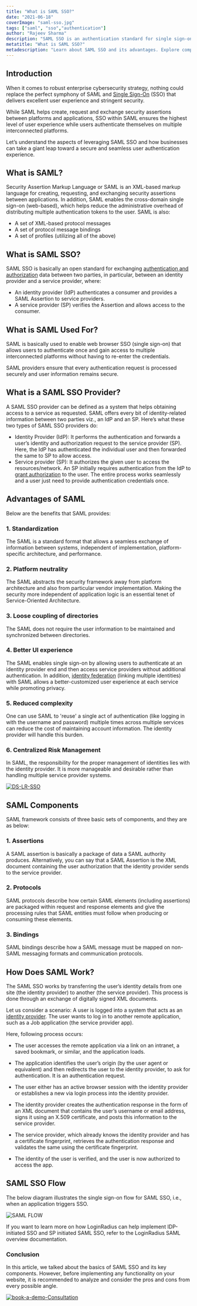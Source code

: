 ```yaml
---
title: "What is SAML SSO?"
date: "2021-06-18"
coverImage: "saml-sso.jpg"
tags: ["saml", "sso","authentication"]
author: "Rajeev Sharma"
description: "SAML SSO is an authentication standard for single sign-on (SSO) based on XML. Learn more about how it works, advantages and its components."
metatitle: "What is SAML SSO?"
metadescription: "Learn about SAML SSO and its advantages. Explore components of SAML SSO and how it works to enhance user authentication and access management. Check out to know more."
---
```


## Introduction

When it comes to robust enterprise cybersecurity strategy, nothing could replace the perfect symphony of SAML and [Single Sign-On](https://www.loginradius.com/single-sign-on/) (SSO) that delivers excellent user experience and stringent security. 

While SAML helps create, request and exchange security assertions between platforms and applications, SSO within SAML ensures the highest level of user experience while users authenticate themselves on multiple interconnected platforms. 

Let’s understand the aspects of leveraging SAML SSO and how businesses can take a giant leap toward a secure and seamless user authentication experience. 

## What is SAML? 

Security Assertion Markup Language or SAML is an XML-based markup language for creating, requesting, and exchanging security assertions between applications. In addition, SAML enables the cross-domain single sign-on (web-based), which helps reduce the administrative overhead of distributing multiple authentication tokens to the user. SAML is also:

* A set of XML-based protocol messages
* A set of protocol message bindings
* A set of profiles (utilizing all of the above)

## What is SAML SSO? 

SAML SSO is basically an open standard for exchanging [authentication and authorization](https://www.loginradius.com/blog/identity/authentication-vs-authorization-infographic/) data between two parties, in particular, between an identity provider and a service provider, where: 

* An identity provider (IdP) authenticates a consumer and provides a SAML Assertion to service providers.
* A service provider (SP) verifies the Assertion and allows access to the consumer.

## What is SAML Used For? 

SAML is basically used to enable web browser SSO (single sign-on) that allows users to authenticate once and gain access to multiple interconnected platforms without having to re-enter the credentials. 

SAML providers ensure that every authentication request is processed securely and user information remains secure. 

## What is a SAML SSO Provider?

A SAML SSO provider can be defined as a system that helps obtaining access to a service as requested. SAML offers every bit of identity-related information between two parties viz., an IdP and an SP. Here’s what these two types of SAML SSO providers do: 

* Identity Provider (IdP): It performs the authentication and forwards a user’s identity and authorization request to the service provider (SP). Here, the IdP has authenticated the individual user and then forwarded the same to SP to allow access. 
* Service provider (SP): It authorizes the given user to access the resources/network. An SP initially requires authentication from the IdP to [grant authorization](https://www.loginradius.com/blog/identity/loginradius-m2m-authorization-data-access/) to the user. The entire process works seamlessly and a user just need to provide authentication credentials once. 

## Advantages of SAML

Below are the benefits that SAML provides:

### 1. Standardization

The SAML is a standard format that allows a seamless exchange of information between systems, independent of implementation, platform-specific architecture, and performance.

### 2. Platform neutrality

The SAML abstracts the security framework away from platform architecture and also from particular vendor implementation. Making the security more independent of application logic is an essential tenet of Service-Oriented Architecture.

### 3. Loose coupling of directories

The SAML does not require the user information to be maintained and synchronized between directories.

### 4. Better UI experience

The SAML enables single sign-on by allowing users to authenticate at an identity provider end and then access service providers without additional authentication. In addition, [identity federation](https://www.loginradius.com/blog/start-with-identity/what-is-federated-identity-management/) (linking multiple identities) with SAML allows a better-customized user experience at each service while promoting privacy.

### 5. Reduced complexity

One can use SAML to 'reuse' a single act of authentication (like logging in with the username and password) multiple times across multiple services can reduce the cost of maintaining account information. The identity provider will handle this burden.

### 6. Centralized Risk Management

In SAML, the responsibility for the proper management of identities lies with the identity provider. It is more manageable and desirable rather than handling multiple service provider systems.

[![DS-LR-SSO](DS-LR-SSO.png)](https://www.loginradius.com/resource/loginradius-single-sign-on/)

## SAML Components

SAML framework consists of three basic sets of components, and they are as below:

### 1. Assertions

A SAML assertion is basically a package of data a SAML authority produces. Alternatively, you can say that a SAML Assertion is the XML document containing the user authorization that the identity provider sends to the service provider.

### 2. Protocols

SAML protocols describe how certain SAML elements (including assertions) are packaged within request and response elements and give the processing rules that SAML entities must follow when producing or consuming these elements.

### 3. Bindings

SAML bindings describe how a SAML message must be mapped on non-SAML messaging formats and communication protocols.

## How Does SAML Work? 
The SAML SSO works by transferring the user’s identity details from one site (the identity provider) to another (the service provider). This process is done through an exchange of digitally signed XML documents.

Let us consider a scenario: A user is logged into a system that acts as an [identity provider](https://www.loginradius.com/blog/start-with-identity/2021/06/what-is-identity-provider/). The user wants to log in to another remote application, such as a Job application (the service provider app). 

Here, following process occurs:

- The user accesses the remote application via a link on an intranet, a saved bookmark, or similar, and the application loads.

- The application identifies the user’s origin (by the user agent or equivalent) and then redirects the user to the identity provider, to ask for authentication. It is an authentication request.

- The user either has an active browser session with the identity provider or establishes a new via login process into the identity provider.

- The identity provider creates the authentication response in the form of an XML document that contains the user’s username or email address, signs it using an X.509 certificate, and posts this information to the service provider.

- The service provider, which already knows the identity provider and has a certificate fingerprint, retrieves the authentication response and validates the same using the certificate fingerprint.

- The identity of the user is verified, and the user is now authorized to access the app.

## SAML SSO Flow

The below diagram illustrates the single sign-on flow for SAML SSO, i.e., when an application triggers SSO.
 
![SAML FLOW](https://apidocs.lrcontent.com/images/SAMLflow_1484060cc3534702fa4.48760508.png "SAML FLOW")

If you want to learn more on how LoginRadius can help implement IDP-initiated SSO and SP initiated SAML SSO, refer to the LoginRadius SAML overview documentation.

### Conclusion

In this article, we talked about the basics of SAML SSO and its key components. However, before implementing any functionality on your website, it is recommended to analyze and consider the pros and cons from every possible angle. 

[![book-a-demo-Consultation](../../assets/book-a-demo-loginradius.png)](https://www.loginradius.com/book-a-demo/)

